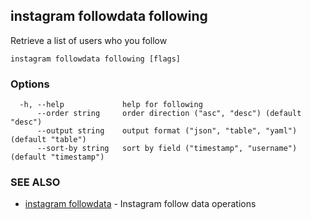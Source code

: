 ## instagram followdata following

Retrieve a list of users who you follow

```
instagram followdata following [flags]
```

### Options

```
  -h, --help             help for following
      --order string     order direction ("asc", "desc") (default "desc")
      --output string    output format ("json", "table", "yaml") (default "table")
      --sort-by string   sort by field ("timestamp", "username") (default "timestamp")
```

### SEE ALSO

* [instagram followdata](instagram_followdata.md)	 - Instagram follow data operations

